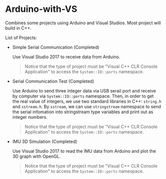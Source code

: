 # Arduino-with-VS
Combines some projects using Arduino and Visual Studios. Most project will build in C++. 

List of Projects:
* Simple Serial Communication (Completed)

  Use Visual Studio 2017 to receive data from Arduino.   
  > Notice that the type of project must be "Visual C++  CLR Console Application" to  access the `System::IO::ports` namespace.
  
* Serial Communication Test (Completed)

  Use Arduino to send three integer data via USB serail port and receive by computer via `System::IO::ports` namespace. Then, in order to get the real value of integers, we use two standard libraries in C++: `string.h` and `sstream.h`. By `sstream`, we can use `stringstream` namespace to send the serial infomation into stringstream type variables and print out as integer numbers. 
  > Notice that the type of project must be "Visual C++  CLR Console Application" to  access the `System::IO::ports` namespace.
  
* IMU 3D Simulation (Completed)

  Use Visual Studio 2017 to read the IMU data from Arduino and plot the 3D graph with OpenGL. 
  
  > Notice that the type of project must be "Visual C++  CLR Console Application" to  access the `System::IO::ports` namespace.
